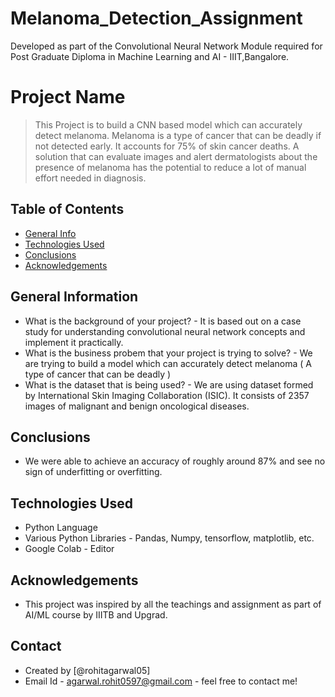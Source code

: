 # Melanoma_Detection_Assignment
Developed as part of the Convolutional Neural Network Module required for Post Graduate Diploma in Machine Learning and AI - IIIT,Bangalore.


# Project Name
> This Project is to build a CNN based model which can accurately detect melanoma. Melanoma is a type of cancer that can be deadly if not detected early. It accounts for 75% of skin cancer deaths. A solution that can evaluate images and alert dermatologists about the presence of melanoma has the potential to reduce a lot of manual effort needed in diagnosis.


## Table of Contents
* [General Info](#general-information)
* [Technologies Used](#technologies-used)
* [Conclusions](#conclusions)
* [Acknowledgements](#acknowledgements)


## General Information
- What is the background of your project? -  It is based out on a case study for understanding convolutional neural network concepts and implement it practically.
- What is the business probem that your project is trying to solve? - We are trying to build a model which can accurately detect melanoma ( A type of cancer that can be deadly )
- What is the dataset that is being used? - We are using dataset formed by International Skin Imaging Collaboration (ISIC). It consists of 2357 images of malignant and benign oncological diseases.


## Conclusions
- We were able to achieve an accuracy of roughly around 87% and see no sign of underfitting or overfitting.


## Technologies Used
- Python Language
- Various Python Libraries - Pandas, Numpy, tensorflow, matplotlib, etc.
- Google Colab - Editor


## Acknowledgements

- This project was inspired by all the teachings and assignment as part of AI/ML course by IIITB and Upgrad.

## Contact
- Created by [@rohitagarwal05]
- Email Id - agarwal.rohit0597@gmail.com - feel free to contact me!
